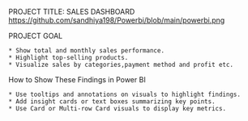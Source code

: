 PROJECT TITLE:  SALES DASHBOARD https://github.com/sandhiya198/Powerbi/blob/main/powerbi.png

PROJECT GOAL
   
    * Show total and monthly sales performance.
    * Highlight top-selling products.
    * Visualize sales by categories,payment method and profit etc.

How to Show These Findings in Power BI
    
    * Use tooltips and annotations on visuals to highlight findings.
    * Add insight cards or text boxes summarizing key points.
    * Use Card or Multi-row Card visuals to display key metrics.
		
	 
              
                 
    
    
